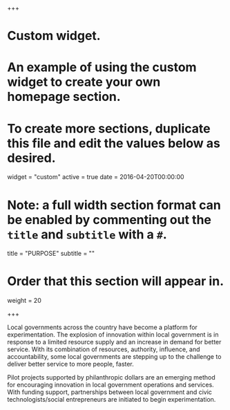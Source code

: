 +++
# Custom widget.
# An example of using the custom widget to create your own homepage section.
# To create more sections, duplicate this file and edit the values below as desired.
widget = "custom"
active = true
date = 2016-04-20T00:00:00

# Note: a full width section format can be enabled by commenting out the `title` and `subtitle` with a `#`.
title = "PURPOSE"
subtitle = ""

# Order that this section will appear in.
weight = 20

+++

Local governments across the country have become a platform for experimentation. The explosion of innovation within local government is in response to a limited resource supply and an increase in demand for better service. With its combination of resources, authority, influence, and accountability, some local governments are stepping up to the challenge to deliver better service to more people, faster.
 
Pilot projects supported by philanthropic dollars are an emerging method for encouraging innovation in local government operations and services.  With funding support, partnerships between local government and civic technologists/social entrepreneurs are initiated to begin experimentation.

